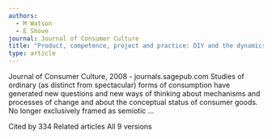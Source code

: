 ```yaml
---
authors:
  - M Watson
  - E Shove
journal: Journal of Consumer Culture
title: "Product, competence, project and practice: DIY and the dynamics of craft consumption"
type: article
---
```


Journal of Consumer Culture, 2008 - journals.sagepub.com
Studies of ordinary (as distinct from spectacular) forms of consumption have generated new
questions and new ways of thinking about mechanisms and processes of change and about
the conceptual status of consumer goods. No longer exclusively framed as semiotic …
<!-- more -->

  Cited by 334 Related articles All 9 versions
